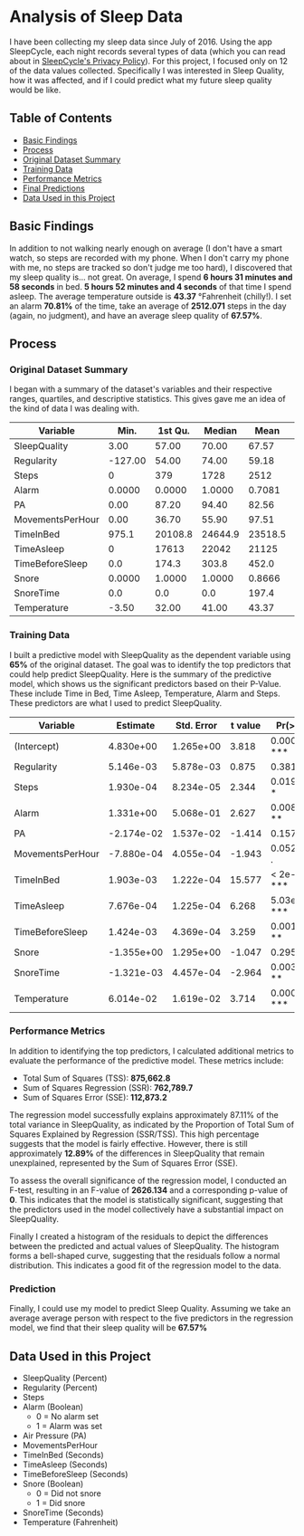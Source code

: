 # Analysis of Sleep Data

I have been collecting my sleep data since July of 2016. Using the app SleepCycle, each night records several types of data (which you can read about in [SleepCycle's Privacy Policy](https://www.sleepcycle.com/privacy-policy-2021/#:~:text=When%20using%20the%20Sleep%20Cycle,as%20snoring%20or%20other%20noises)). For this project, I focused only on 12 of the data values collected. Specifically I was interested in Sleep Quality, how it was affected, and if I could predict what my future sleep quality would be like. 

## Table of Contents

- [Basic Findings](#my-findings)
- [Process](#process)
- [Original Dataset Summary](#original-dataset-summary)
- [Training Data](#training-data)
- [Performance Metrics](#performance-metrics)
- [Final Predictions](#final-predictions)
- [Data Used in this Project](#data-used-in-this-project)

## Basic Findings

In addition to not walking nearly enough on average (I don't have a smart watch, so steps are recorded with my phone. When I don't carry my phone with me, no steps are tracked so don't judge me too hard), I discovered that my sleep quality is... not great.
On average, I spend **6 hours 31 minutes and 58 seconds** in bed. **5 hours 52 minutes and 4 seconds** of that time I spend asleep. The average temperature outside is **43.37** °Fahrenheit (chilly!). I set an alarm **70.81%** of the time, take an average of **2512.071** steps in the day (again, no judgment), and have an average sleep quality of **67.57%**.

## Process
### Original Dataset Summary
I began with a summary of the dataset's variables and their respective ranges, quartiles, and descriptive statistics. This gives gave me an idea of the kind of data I was dealing with. 

| Variable          | Min.   | 1st Qu. | Median | Mean   | 3rd Qu. | Max.    |
|-------------------|--------|---------|--------|--------|---------|---------|
| SleepQuality      | 3.00   | 57.00   | 70.00  | 67.57  | 82.00   | 100.00  |
| Regularity        | -127.00| 54.00   | 74.00  | 59.18  | 83.00   | 100.00  |
| Steps             | 0      | 379     | 1728   | 2512   | 3715    | 20339   |
| Alarm             | 0.0000 | 0.0000  | 1.0000 | 0.7081 | 1.0000  | 1.0000  |
| PA                | 0.00   | 87.20   | 94.40  | 82.56  | 95.10   | 102.60  |
| MovementsPerHour  | 0.00   | 36.70   | 55.90  | 97.51  | 82.80   | 13911.40|
| TimeInBed         | 975.1  | 20108.8 | 24644.9| 23518.5| 28550.7 | 46359.1 |
| TimeAsleep        | 0      | 17613   | 22042  | 21125  | 26114   | 45456   |
| TimeBeforeSleep   | 0.0    | 174.3   | 303.8  | 452.0  | 526.4   | 5090.6  |
| Snore             | 0.0000 | 1.0000  | 1.0000 | 0.8666 | 1.0000  | 1.0000  |
| SnoreTime         | 0.0    | 0.0     | 0.0    | 197.4  | 180.0   | 6249.0  |
| Temperature       | -3.50  | 32.00   | 41.00  | 43.37  | 52.30   | 86.70   |

### Training Data
I built a predictive model with SleepQuality as the dependent variable using **65%** of the original dataset. The goal was to identify the top predictors that could help predict SleepQuality. Here is the summary of the predictive model, which shows us the significant predictors based on their P-Value. These include Time in Bed, Time Asleep, Temperature, Alarm and Steps. These predictors are what I used to predict SleepQuality.

| Variable         	| Estimate   	| Std. Error 	| t value 	| Pr(>\|t\|)   	|
|------------------	|------------	|------------	|---------	|--------------	|
| (Intercept)      	| 4.830e+00  	| 1.265e+00  	| 3.818   	| 0.000141 *** 	|
| Regularity       	| 5.146e-03  	| 5.878e-03  	| 0.875   	| 0.381512     	|
| Steps            	| 1.930e-04  	| 8.234e-05  	| 2.344   	| 0.019251 *   	|
| Alarm            	| 1.331e+00  	| 5.068e-01  	| 2.627   	| 0.008720 **  	|
| PA               	| -2.174e-02 	| 1.537e-02  	| -1.414  	| 0.157467     	|
| MovementsPerHour 	| -7.880e-04 	| 4.055e-04  	| -1.943  	| 0.052195 .   	|
| TimeInBed        	| 1.903e-03  	| 1.222e-04  	| 15.577  	| < 2e-16 ***  	|
| TimeAsleep       	| 7.676e-04  	| 1.225e-04  	| 6.268   	| 5.03e-10 *** 	|
| TimeBeforeSleep  	| 1.424e-03  	| 4.369e-04  	| 3.259   	| 0.001149 **  	|
| Snore            	| -1.355e+00 	| 1.295e+00  	| -1.047  	| 0.295391     	|
| SnoreTime        	| -1.321e-03 	| 4.457e-04  	| -2.964  	| 0.003094 **  	|
| Temperature      	| 6.014e-02  	| 1.619e-02  	| 3.714   	| 0.000213 *** 	|

### Performance Metrics
In addition to identifying the top predictors, I calculated additional metrics to evaluate the performance of the predictive model. These metrics include:
* Total Sum of Squares (TSS): **875,662.8**
* Sum of Squares Regression (SSR): **762,789.7**
* Sum of Squares Error (SSE): **112,873.2**

The regression model successfully explains approximately 87.11% of the total variance in SleepQuality, as indicated by the Proportion of Total Sum of Squares Explained by Regression (SSR/TSS). This high percentage suggests that the model is fairly effective. However, there is still approximately **12.89%** of the differences in SleepQuality that remain unexplained, represented by the Sum of Squares Error (SSE).

To assess the overall significance of the regression model, I conducted an F-test, resulting in an F-value of **2626.134** and a corresponding p-value of **0**. This indicates that the model is statistically significant, suggesting that the predictors used in the model collectively have a substantial impact on SleepQuality.

Finally I created a histogram of the residuals to depict the differences between the predicted and actual values of SleepQuality. The histogram forms a bell-shaped curve, suggesting that the residuals follow a normal distribution. This indicates a good fit of the regression model to the data.

### Prediction
Finally, I could use my model to predict Sleep Quality. Assuming we take an average average person with respect to the five predictors in the regression model, we find that their sleep quality will be **67.57%** 

## Data Used in this Project
* SleepQuality (Percent)
* Regularity (Percent)
* Steps	
* Alarm (Boolean)
  * 0 = No alarm set
  * 1 = Alarm was set
* Air Pressure (PA)
* MovementsPerHour
* TimeInBed (Seconds)
* TimeAsleep (Seconds)
* TimeBeforeSleep (Seconds)
* Snore (Boolean)
  * 0 = Did not snore
  * 1 = Did snore
* SnoreTime (Seconds)
* Temperature (Fahrenheit) 

